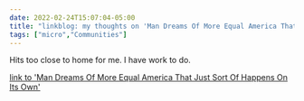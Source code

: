 ```yaml
---
date: 2022-02-24T15:07:04-05:00
title: "linkblog: my thoughts on 'Man Dreams Of More Equal America That Just Sort Of Happens On Its Own'"
tags: ["micro","Communities"]
---
```

Hits too close to home for me. I have work to do.
 
[link to 'Man Dreams Of More Equal America That Just Sort Of Happens On Its Own'](https://www.theonion.com/man-dreams-of-more-equal-america-that-just-sort-of-happ-1848588413)
